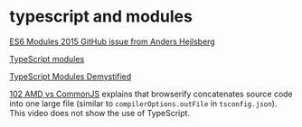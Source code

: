 # typescript and modules

[ES6 Modules 2015 GitHub issue from Anders Hejlsberg](https://github.com/Microsoft/TypeScript/issues/2242)

[TypeScript modules](http://www.typescriptlang.org/docs/handbook/modules.html)

[TypeScript Modules Demystified](https://www.youtube.com/watch?v=KDrWLMUY0R0)

[102 AMD vs CommonJS](https://www.youtube.com/watch?v=SUFPJ5CAQP0) explains that browserify concatenates source code into one large file (similar to `compilerOptions.outFile` in `tsconfig.json`). This video does not show the use of TypeScript.
